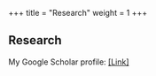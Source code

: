 +++
title = "Research"
weight = 1
+++

## Research


 My Google Scholar profile: [[Link]](https://scholar.google.com/citations?user=0MEXVUsAAAAJ&hl=en&oi=ao) 
